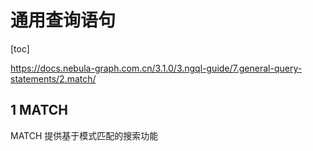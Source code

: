 # 通用查询语句

[toc]

<https://docs.nebula-graph.com.cn/3.1.0/3.ngql-guide/7.general-query-statements/2.match/>

## 1 MATCH

MATCH 提供基于模式匹配的搜索功能

